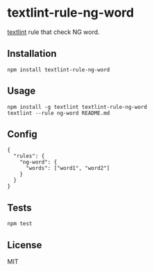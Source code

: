 # textlint-rule-ng-word
[textlint](https://github.com/textlint/textlint) rule that check NG word.

## Installation

```
npm install textlint-rule-ng-word
```

## Usage

```
npm install -g textlint textlint-rule-ng-word
textlint --rule ng-word README.md
```

## Config

```
{
  "rules": {
    "ng-word": {
      "words": ["word1", "word2"]
    }
  }
}
```

## Tests

```
npm test
```

## License
MIT
